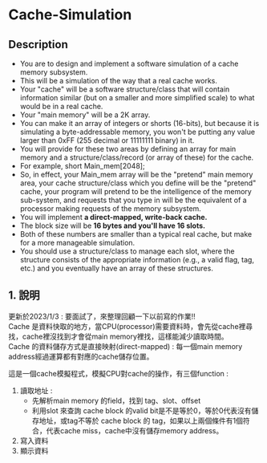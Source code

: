 # Cache-Simulation
## Description
- You are to design and implement a software simulation of a cache memory subsystem. 
- This will be a simulation of the way that a real cache works. 
- Your "cache" will be a software structure/class that will contain information similar (but on a smaller and more simplified scale) to what would be in a real cache. 
- Your "main memory" will be a 2K array. 
- You can make it an array of integers or shorts (16-bits), but because it is simulating a byte-addressable memory, you won't be putting any value larger than 0xFF (255 decimal or 11111111 binary) in it.
- You will provide for these two areas by defining an array for main memory and a structure/class/record (or array of these) for the cache. 
- For example, short Main_mem[2048];
- So, in effect, your Main_mem array will be the "pretend" main memory area, your cache structure/class which you define will be the "pretend" cache, your program will pretend to be the intelligence of the memory sub-system, and requests that you type in will be the equivalent of a processor making requests of the memory subsystem.
- You will implement **a direct-mapped, write-back cache.**
- The block size will be **16 bytes and you'll have 16 slots.** 
- Both of these numbers are smaller than a typical real cache, but make for a more manageable simulation. 
- You should use a structure/class to manage each slot, where the structure consists of the appropriate information (e.g., a valid flag, tag, etc.) and you eventually
have an array of these structures. 

## 1. 說明
更新於2023/1/3 : 要面試了，來整理回顧一下以前寫的作業!!    
Cache 是資料快取的地方，當CPU(processor)需要資料時，會先從cache裡尋找，cache裡沒找到才會從main memory裡找，這樣能減少讀取時間。   
Cache 的資料儲存方式是直接映射(direct-mapped) : 每一個main memory address經過運算都有對應的cache儲存位置。

這是一個cache模擬程式，模擬CPU對cache的操作，有三個function :
1. 讀取地址 : 
   - 先解析main memory 的field，找到 tag、slot、offset
   - 利用slot 來查詢 cache block 的valid bit是不是等於0，等於0代表沒有儲存地址，或tag不等於 cache block 的 tag，如果以上兩個條件有1個符合，代表cache miss，cache中沒有儲存memory address。
3. 寫入資料
4. 顯示資料

